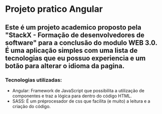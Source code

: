 # Projeto pratico Angular

## Este é um projeto academico proposto pela "StackX - Formação de desenvolvedores de software" para a conclusão do modulo WEB 3.0. É uma aplicação simples com uma lista de tecnologias que eu possuo experiencia e um botão para alterar o idioma da pagina.
### Tecnologias utilizadas:

 - Angular: Framework de JavaScript que possibilita a utilização de componentes e traz a lógica para dentro do código HTML.
 - SASS: É um préprocesador de css que facilita (e muito) a leitura e a criação do código.